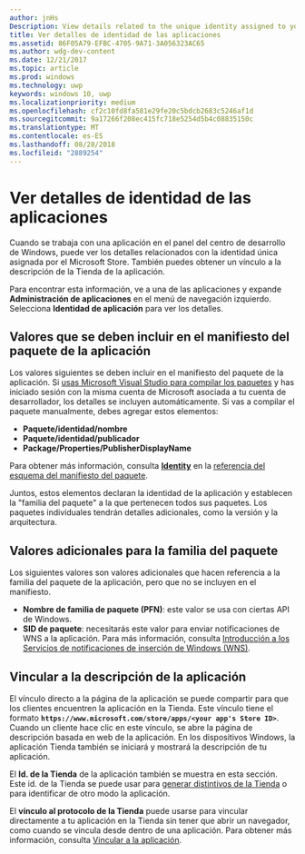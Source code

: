 ```yaml
---
author: jnHs
Description: View details related to the unique identity assigned to your app by the Microsoft Store, and get a link to your app's Store listing.
title: Ver detalles de identidad de las aplicaciones
ms.assetid: 86F05A79-EFBC-4705-9A71-3A056323AC65
ms.author: wdg-dev-content
ms.date: 12/21/2017
ms.topic: article
ms.prod: windows
ms.technology: uwp
keywords: windows 10, uwp
ms.localizationpriority: medium
ms.openlocfilehash: cf2c10fd8fa581e29fe20c5bdcb2683c5246af1d
ms.sourcegitcommit: 9a17266f208ec415fc718e5254d5b4c08835150c
ms.translationtype: MT
ms.contentlocale: es-ES
ms.lasthandoff: 08/28/2018
ms.locfileid: "2889254"
---
```

# <a name="view-app-identity-details"></a>Ver detalles de identidad de las aplicaciones


Cuando se trabaja con una aplicación en el panel del centro de desarrollo de Windows, puede ver los detalles relacionados con la identidad única asignada por el Microsoft Store. También puedes obtener un vínculo a la descripción de la Tienda de la aplicación.

Para encontrar esta información, ve a una de las aplicaciones y expande **Administración de aplicaciones** en el menú de navegación izquierdo. Selecciona **Identidad de aplicación** para ver los detalles.


## <a name="values-to-include-in-your-app-package-manifest"></a>Valores que se deben incluir en el manifiesto del paquete de la aplicación

Los valores siguientes se deben incluir en el manifiesto del paquete de la aplicación. Si [usas Microsoft Visual Studio para compilar los paquetes](../packaging/packaging-uwp-apps.md) y has iniciado sesión con la misma cuenta de Microsoft asociada a tu cuenta de desarrollador, los detalles se incluyen automáticamente. Si vas a compilar el paquete manualmente, debes agregar estos elementos:

-   **Paquete/identidad/nombre**
-   **Paquete/identidad/publicador**
-   **Package/Properties/PublisherDisplayName**

Para obtener más información, consulta [**Identity**](https://docs.microsoft.com/uwp/schemas/appxpackage/uapmanifestschema/element-identity) en la [referencia del esquema del manifiesto del paquete](https://docs.microsoft.com/uwp/schemas/appxpackage/uapmanifestschema/schema-root).

Juntos, estos elementos declaran la identidad de la aplicación y establecen la "familia del paquete" a la que pertenecen todos sus paquetes. Los paquetes individuales tendrán detalles adicionales, como la versión y la arquitectura.


## <a name="additional-values-for-package-family"></a>Valores adicionales para la familia del paquete

Los siguientes valores son valores adicionales que hacen referencia a la familia del paquete de la aplicación, pero que no se incluyen en el manifiesto.

-   **Nombre de familia de paquete (PFN)**: este valor se usa con ciertas API de Windows.
-   **SID de paquete**: necesitarás este valor para enviar notificaciones de WNS a la aplicación. Para más información, consulta [Introducción a los Servicios de notificaciones de inserción de Windows (WNS)](../design/shell/tiles-and-notifications/windows-push-notification-services--wns--overview.md).


## <a name="link-to-your-apps-listing"></a>Vincular a la descripción de la aplicación

El vínculo directo a la página de la aplicación se puede compartir para que los clientes encuentren la aplicación en la Tienda. Este vínculo tiene el formato **`https://www.microsoft.com/store/apps/<your app's Store ID>`**. Cuando un cliente hace clic en este vínculo, se abre la página de descripción basada en web de la aplicación. En los dispositivos Windows, la aplicación Tienda también se iniciará y mostrará la descripción de tu aplicación.

El **Id. de la Tienda** de la aplicación también se muestra en esta sección. Este id. de la Tienda se puede usar para [generar distintivos de la Tienda](http://go.microsoft.com/fwlink/p/?LinkId=534236) o para identificar de otro modo la aplicación.

El **vínculo al protocolo de la Tienda** puede usarse para vincular directamente a tu aplicación en la Tienda sin tener que abrir un navegador, como cuando se vincula desde dentro de una aplicación. Para obtener más información, consulta [Vincular a la aplicación](link-to-your-app.md).



 

 




